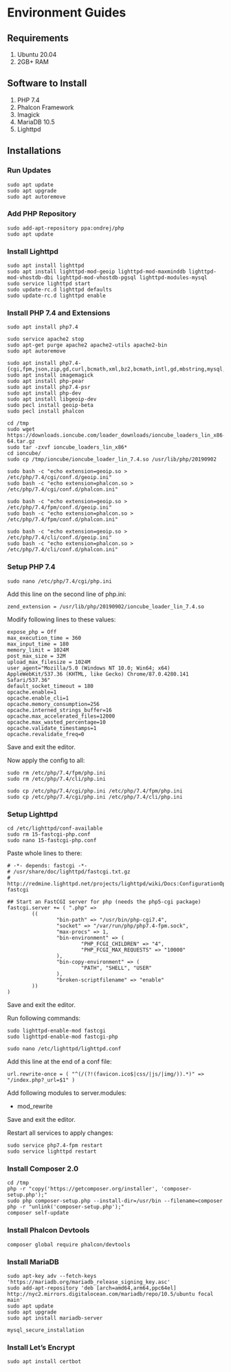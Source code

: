 # Environment Guides

## Requirements
1. Ubuntu 20.04
2. 2GB+ RAM

## Software to Install
1. PHP 7.4
2. Phalcon Framework
3. Imagick
4. MariaDB 10.5
5. Lighttpd

## Installations

### Run Updates

```
sudo apt update
sudo apt upgrade
sudo apt autoremove
```

### Add PHP Repository

```
sudo add-apt-repository ppa:ondrej/php
sudo apt update
```

### Install Lighttpd

```
sudo apt install lighttpd
sudo apt install lighttpd-mod-geoip lighttpd-mod-maxminddb lighttpd-mod-vhostdb-dbi lighttpd-mod-vhostdb-pgsql lighttpd-modules-mysql
sudo service lighttpd start
sudo update-rc.d lighttpd defaults
sudo update-rc.d lighttpd enable
```

### Install PHP 7.4 and Extensions

```
sudo apt install php7.4

sudo service apache2 stop
sudo apt-get purge apache2 apache2-utils apache2-bin
sudo apt autoremove

sudo apt install php7.4-{cgi,fpm,json,zip,gd,curl,bcmath,xml,bz2,bcmath,intl,gd,mbstring,mysql,zip,common,imagick,imap,dev}
sudo apt install imagemagick
sudo apt install php-pear
sudo apt install php7.4-psr
sudo apt install php-dev
sudo apt install libgeoip-dev
sudo pecl install geoip-beta
sudo pecl install phalcon

cd /tmp
sudo wget https://downloads.ioncube.com/loader_downloads/ioncube_loaders_lin_x86-64.tar.gz
sudo tar -zxvf ioncube_loaders_lin_x86*
cd ioncube/
sudo cp /tmp/ioncube/ioncube_loader_lin_7.4.so /usr/lib/php/20190902

sudo bash -c "echo extension=geoip.so > /etc/php/7.4/cgi/conf.d/geoip.ini"
sudo bash -c "echo extension=phalcon.so > /etc/php/7.4/cgi/conf.d/phalcon.ini"

sudo bash -c "echo extension=geoip.so > /etc/php/7.4/fpm/conf.d/geoip.ini"
sudo bash -c "echo extension=phalcon.so > /etc/php/7.4/fpm/conf.d/phalcon.ini"

sudo bash -c "echo extension=geoip.so > /etc/php/7.4/cli/conf.d/geoip.ini"
sudo bash -c "echo extension=phalcon.so > /etc/php/7.4/cli/conf.d/phalcon.ini"
```

### Setup PHP 7.4

```
sudo nano /etc/php/7.4/cgi/php.ini
```

Add this line on the second line of php.ini:

```
zend_extension = /usr/lib/php/20190902/ioncube_loader_lin_7.4.so
```

Modify following lines to these values:

```
expose_php = Off
max_execution_time = 360
max_input_time = 180
memory_limit = 1024M
post_max_size = 32M
upload_max_filesize = 1024M
user_agent="Mozilla/5.0 (Windows NT 10.0; Win64; x64) AppleWebKit/537.36 (KHTML, like Gecko) Chrome/87.0.4280.141 Safari/537.36"
default_socket_timeout = 180
opcache.enable=1
opcache.enable_cli=1
opcache.memory_consumption=256
opcache.interned_strings_buffer=16
opcache.max_accelerated_files=12000
opcache.max_wasted_percentage=10
opcache.validate_timestamps=1
opcache.revalidate_freq=0
```

Save and exit the editor.

Now apply the config to all:

```
sudo rm /etc/php/7.4/fpm/php.ini
sudo rm /etc/php/7.4/cli/php.ini

sudo cp /etc/php/7.4/cgi/php.ini /etc/php/7.4/fpm/php.ini
sudo cp /etc/php/7.4/cgi/php.ini /etc/php/7.4/cli/php.ini
```

### Setup Lighttpd

```
cd /etc/lighttpd/conf-available
sudo rm 15-fastcgi-php.conf
sudo nano 15-fastcgi-php.conf
```

Paste whole lines to there:

```
# -*- depends: fastcgi -*-
# /usr/share/doc/lighttpd/fastcgi.txt.gz
# http://redmine.lighttpd.net/projects/lighttpd/wiki/Docs:ConfigurationOptions#mod_fastcgi-fastcgi

## Start an FastCGI server for php (needs the php5-cgi package)
fastcgi.server += ( ".php" =>
        ((
                "bin-path" => "/usr/bin/php-cgi7.4",
                "socket" => "/var/run/php/php7.4-fpm.sock",
                "max-procs" => 1,
                "bin-environment" => (
                        "PHP_FCGI_CHILDREN" => "4",
                        "PHP_FCGI_MAX_REQUESTS" => "10000"
                ),
                "bin-copy-environment" => (
                        "PATH", "SHELL", "USER"
                ),
                "broken-scriptfilename" => "enable"
        ))
)
```

Save and exit the editor.

Run following commands:

```
sudo lighttpd-enable-mod fastcgi
sudo lighttpd-enable-mod fastcgi-php

sudo nano /etc/lighttpd/lighttpd.conf
```

Add this line at the end of a conf file:

```
url.rewrite-once = ( "^(/(?!(favicon.ico$|css/|js/|img/)).*)" => "/index.php?_url=$1" )
```

Add following modules to server.modules:

- mod_rewrite

Save and exit the editor.

Restart all services to apply changes:

```
sudo service php7.4-fpm restart
sudo service lighttpd restart
```

### Install Composer 2.0

```
cd /tmp
php -r "copy('https://getcomposer.org/installer', 'composer-setup.php');"
sudo php composer-setup.php --install-dir=/usr/bin --filename=composer
php -r "unlink('composer-setup.php');"
composer self-update
```

### Install Phalcon Devtools

```
composer global require phalcon/devtools
```

### Install MariaDB

```
sudo apt-key adv --fetch-keys 'https://mariadb.org/mariadb_release_signing_key.asc'
sudo add-apt-repository 'deb [arch=amd64,arm64,ppc64el] http://nyc2.mirrors.digitalocean.com/mariadb/repo/10.5/ubuntu focal main'
sudo apt update
sudo apt upgrade
sudo apt install mariadb-server

mysql_secure_installation
```

### Install Let’s Encrypt

```
sudo apt install certbot
```
